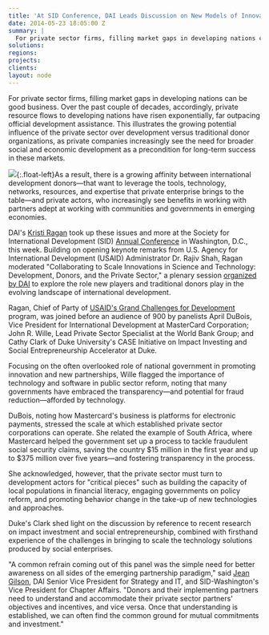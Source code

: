 ```yaml
---
title: 'At SID Conference, DAI Leads Discussion on New Models of Innovation and Collaboration'
date: 2014-05-23 18:05:00 Z
summary: |
  For private sector firms, filling market gaps in developing nations can be good business. Over the past couple of decades, accordingly, private resource flows to developing nations have risen exponentially, far outpacing official development assistance.
solutions:
regions:
projects:
clients:
layout: node
---
```

For private sector firms, filling market gaps in developing nations can be good business. Over the past couple of decades, accordingly, private resource flows to developing nations have risen exponentially, far outpacing official development assistance. This illustrates the growing potential influence of the private sector over development versus traditional donor organizations, as private companies increasingly see the need for broader social and economic development as a precondition for long-term success in these markets.

![][1]{:.float-left}As a result, there is a growing affinity between international development donors—that want to leverage the tools, technology, networks, resources, and expertise that private enterprise brings to the table—and private actors, who increasingly see benefits in working with partners adept at working with communities and governments in emerging economies.

DAI's [Kristi Ragan][2] took up these issues and more at the Society for International Development (SID) [Annual Conference][3] in Washington, D.C., this week. Building on opening keynote remarks from U.S. Agency for International Development (USAID) Administrator Dr. Rajiv Shah, Ragan moderated "Collaborating to Scale Innovations in Science and Technology: Development, Donors, and the Private Sector," a plenary session [organized by DAI][4] to explore the role new players and traditional donors play in the evolving landscape of international development.

Ragan, Chief of Party of [USAID's Grand Challenges for Development][5] program, was joined before an audience of 900 by panelists April DuBois, Vice President for International Development at MasterCard Corporation; John R. Wille, Lead Private Sector Specialist at the World Bank Group; and Cathy Clark of Duke University's CASE Initiative on Impact Investing and Social Entrepreneurship Accelerator at Duke.

Focusing on the often overlooked role of national government in promoting innovation and new partnerships, Wille flagged the importance of technology and software in public sector reform, noting that many governments have embraced the transparency—and potential for fraud reduction—afforded by technology.

DuBois, noting how Mastercard's business is platforms for electronic payments, stressed the scale at which established private sector corporations can operate. She related the example of South Africa, where Mastercard helped the government set up a process to tackle fraudulent social security claims, saving the country $15 million in the first year and up to $375 million over five years—and fostering transparency in the process.

She acknowledged, however, that the private sector must turn to development actors for "critical pieces" such as building the capacity of local populations in financial literacy, engaging governments on policy reform, and promoting behavior change in the take-up of new technologies and approaches.

Duke's Clark shed light on the discussion by reference to recent research on impact investment and social entrepreneurship, combined with firsthand experience of the challenges in bringing to scale the technology solutions produced by social enterprises.

"A common refrain coming out of this panel was the simple need for better awareness on all sides of the emerging partnership paradigm," said [Jean Gilson][6], DAI Senior Vice President for Strategy and IT, and SID-Washington's Vice President for Chapter Affairs. "Donors and their implementing partners need to understand and accommodate their private sector partners' objectives and incentives, and vice versa. Once that understanding is established, we can often find the common ground for mutual commitments and investment."

[1]: /assets/images/news/SIDbooth1.jpg
[2]: /who-we-are/our-team/kristi-ragan
[3]: http://www.sidw.org/2014-annual-conference
[4]: /news/dai-moderate-panel-innovations-science-technology-sid-conference
[5]: /our-work/projects/worldwide-grand-challenges-development-implementation-services
[6]: /who-we-are/leadership/jean-gilson
